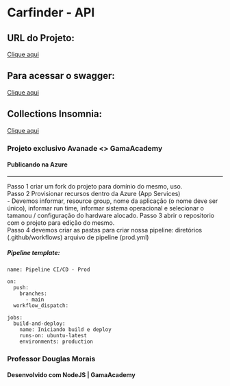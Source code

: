 # Carfinder - API

## URL do Projeto:
[Clique aqui](https://carfinder-api.herokuapp.com/)

## Para acessar o swagger:
[Clique aqui](https://carfinder-api.herokuapp.com/swagger/)

## Collections Insomnia:
[Clique aqui](Insomnia_2022-07-04.yaml)

### Projeto exclusivo Avanade <> GamaAcademy

#### Publicando na Azure
-----------------------

Passo 1 criar um fork do projeto para domínio do mesmo, uso. <br>
Passo 2 Provisionar recursos dentro da Azure (App Services) <br>
    - Devemos informar, resource group, nome da aplicação (o nome deve ser único), informar run time, informar sistema operacional e selecionar o tamanou / configuração do hardware alocado.
Passo 3 abrir o repositorio com o projeto para edição do mesmo. <br>
Passo 4 devemos criar as pastas para criar nossa pipeline: diretórios (.github/workflows) arquivo de pipeline (prod.yml) <br>

##### Pipeline template:

```
name: Pipeline CI/CD - Prod

on:
  push:
    branches:
      - main
  workflow_dispatch:

jobs:
  build-and-deploy: 
    name: Iniciando build e deploy
    runs-on: ubuntu-latest
    environments: production
```


### Professor Douglas Morais
#### Desenvolvido com NodeJS | GamaAcademy